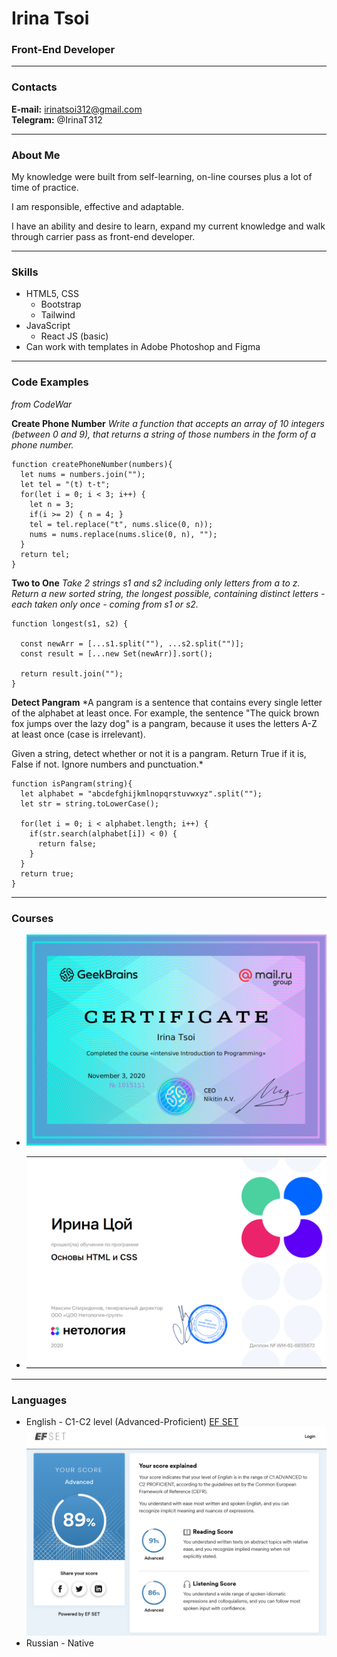 # __Irina Tsoi__
### __Front-End Developer__

---
### **Contacts**

**E-mail:** irinatsoi312@gmail.com<br>
**Telegram:** @IrinaT312

---

### **About Me**

My knowledge were built from self-learning, on-line courses plus a lot of time of practice.

I am responsible, effective and adaptable.  

I have an ability and desire to learn, expand my current knowledge and walk through carrier pass as front-end developer.

---

### **Skills**

+ HTML5, CSS
    - Bootstrap
    - Tailwind
+ JavaScript 
    - React JS (basic)
+ Can work with templates in Adobe Photoshop and Figma

---

### **Code Examples**
*from CodeWar*

**Create Phone Number**
*Write a function that accepts an array of 10 integers (between 0 and 9), that returns a string of those numbers in the form of a phone number.*

```
function createPhoneNumber(numbers){
  let nums = numbers.join("");
  let tel = "(t) t-t";
  for(let i = 0; i < 3; i++) {
    let n = 3;
    if(i >= 2) { n = 4; }
    tel = tel.replace("t", nums.slice(0, n));
    nums = nums.replace(nums.slice(0, n), "");
  }
  return tel;
}
```

**Two to One**
*Take 2 strings s1 and s2 including only letters from a to z. Return a new sorted string, the longest possible, containing distinct letters - each taken only once - coming from s1 or s2.*

```
function longest(s1, s2) {

  const newArr = [...s1.split(""), ...s2.split("")];
  const result = [...new Set(newArr)].sort();

  return result.join("");
}
```

**Detect Pangram**
*A pangram is a sentence that contains every single letter of the alphabet at least once. For example, the sentence "The quick brown fox jumps over the lazy dog" is a pangram, because it uses the letters A-Z at least once (case is irrelevant).

Given a string, detect whether or not it is a pangram. Return True if it is, False if not. Ignore numbers and punctuation.*

```
function isPangram(string){
  let alphabet = "abcdefghijkmlnopqrstuvwxyz".split("");
  let str = string.toLowerCase();
  
  for(let i = 0; i < alphabet.length; i++) {
    if(str.search(alphabet[i]) < 0) {
      return false;
    }
  }
  return true;
}
```

---

### **Courses**

+ ![Certificate GeekBrains \- Intensive Introduction to Programming](https://github.com/IrinaTsoi312/rsschool-cv/blob/gh-pages/images/Certificate_GeekBrains.png)<br>

+ ![Certificate Netology \- Basic HTML and CSS Course](https://github.com/IrinaTsoi312/rsschool-cv/blob/gh-pages/images/Certificate%20Netology.png)

---

### **Languages**

+ English \- C1\-C2 level (Advanced\-Proficient) [EF SET](https://www.efset.org)<br>
![EF SET Score](https://github.com/IrinaTsoi312/rsschool-cv/blob/gh-pages/images/Free-English-test-EF-SET-Quick-Check.png)
+ Russian \- Native